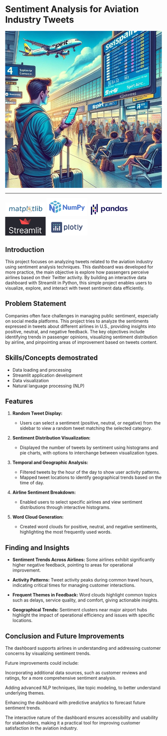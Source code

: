 # Sentiment Analysis for Aviation Industry Tweets
![](images/introduction.jpg)

---
<img src="images/matplotlib-logo.png" alt="Matplotlib Logo" width="130"/> <img src="images/numpy-logo.png" alt="Numpy Logo" width="130"/> <img src="images/pandas-logo.jpg" alt="Pandas Logo" width="130"/> <img src="images/streamlit-logo.jpg" alt="Streamlit Logo" width="130"/> <img src="images/plotly-logo.png" alt="Plotly Logo" width="130"/>

## Introduction
This project focuses on analyzing tweets related to the aviation industry using sentiment analysis techniques. This dashboard was developed for more practice, the main objective is explore how passengers perceive airlines based on their Twitter activity. By building an interactive data dashboard with Streamlit in Python, this simple project enables users to visualize, explore, and interact with tweet sentiment data efficiently.


## Problem Statement
Companies often face challenges in managing public sentiment, especially on social media platforms. This project tries to analyze the sentiments expressed in tweets about different airlines in U.S., providing insights into positive, neutral, and negative feedback. The key objectives include identifying trends in passenger opinions, visualizing sentiment distribution by airline, and pinpointing areas of improvement based on tweets content.

## Skills/Concepts demostrated
- Data loading and processing
- Streamlit application development
- Data visualization
- Natural language processing (NLP)

## Features
1. **Random Tweet Display:**
   - Users can select a sentiment (positive, neutral, or negative) from the sidebar to view a random tweet matching the selected category.
     
2. **Sentiment Distribution Visualization:**
   - Displayed the number of tweets by sentiment using histograms and pie charts, with options to interchange between visualization types.
     
3. **Temporal and Geographic Analysis:**
   - Filtered tweets by the hour of the day to show user activity patterns.
   - Mapped tweet locations to identify geographical trends based on the time of day.
     
4. **Airline Sentiment Breakdown:**
   - Enabled users to select specific airlines and view sentiment distributions through interactive histograms.
     
5. **Word Cloud Generation:**
   - Created word clouds for positive, neutral, and negative sentiments, highlighting the most frequently used words.

## Finding and Insights
- **Sentiment Trends Across Airlines:** Some airlines exhibit significantly higher negative feedback, pointing to areas for operational improvement.
  
- **Activity Patterns:** Tweet activity peaks during common travel hours, indicating critical times for managing customer interactions.
  
- **Frequent Themes in Feedback:** Word clouds highlight common topics such as delays, service quality, and comfort, giving actionable insights.
  
- **Geographical Trends:** Sentiment clusters near major airport hubs highlight the impact of operational efficiency and issues with specific locations.

## Conclusion and Future Improvements
The dashboard supports airlines in understanding and addressing customer concerns by visualizing sentiment trends.

Future improvements could include:

Incorporating additional data sources, such as customer reviews and ratings, for a more comprehensive sentiment analysis.

Adding advanced NLP techniques, like topic modeling, to better understand underlying themes.

Enhancing the dashboard with predictive analytics to forecast future sentiment trends.

The interactive nature of the dashboard ensures accessibility and usability for stakeholders, making it a practical tool for improving customer satisfaction in the aviation industry.











